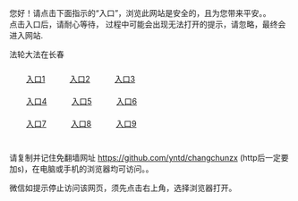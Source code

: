 您好！请点击下面指示的“入口”，浏览此网站是安全的，且为您带来平安。。 <br/>
点击入口后，请耐心等待， 过程中可能会出现无法打开的提示，请忽略，最终会进入网站. </br>

法轮大法在长春<br/>
<div style="padding:10px"><a style="margin:20px" target="_blank" href="https://dsvv8aupxzkcl.cloudfront.net/2Qpsp?gduddlg" id="ccLink1" rel="nofollow">入口1</a> <a target="_blank" style="margin:20px" href="https://d3cly9413pss7f.cloudfront.net/2Qpsp?ljlrr" id="ccLink2" rel="nofollow">入口2</a> <a style="margin:20px" target="_blank" href="https://dc059nwywt3ib.cloudfront.net/2Qpsp?fnltorg" id="ccLink3" rel="nofollow">入口3</a></div>

<div style="padding:10px" ><a style="margin:20px" target="_blank" href="https://dsvv8aupxzkcl.cloudfront.net/2Qpsp?gduddlg" id="ccLink4" rel="nofollow">入口4</a> <a style="margin:20px" href="https://d3cly9413pss7f.cloudfront.net/2Qpsp?ljlrr" target="_blank" id="ccLink5" rel="nofollow">入口5</a> <a style="margin:20px" href="https://dc059nwywt3ib.cloudfront.net/2Qpsp?fnltorg" target="_blank" id="ccLink6" rel="nofollow">入口6</a></div>

<div style="padding:10px"><a style="margin:20px" target="_blank" href="https://dsvv8aupxzkcl.cloudfront.net/2Qpsp?gduddlg" id="ccLink7" rel="nofollow">入口7</a> <a style="margin:20px" href="https://d3cly9413pss7f.cloudfront.net/2Qpsp?ljlrr" target="_blank" id="ccLink8" rel="nofollow">入口8</a> <a style="margin:20px" target="_blank" href="https://dc059nwywt3ib.cloudfront.net/2Qpsp?fnltorg" id="ccLink9" rel="nofollow">入口9</a></div>

<br/>



请复制并记住免翻墙网址 https://github.com/yntd/changchunzx (http后一定要加s)，在电脑或手机的浏览器均可访问。。<br/>

微信如提示停止访问该网页，须先点击右上角，选择浏览器打开。
